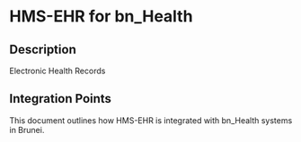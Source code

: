 # HMS-EHR for bn_Health

## Description

Electronic Health Records

## Integration Points

This document outlines how HMS-EHR is integrated with bn_Health systems in Brunei.
